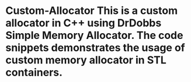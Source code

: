# Custom-Allocator This is a custom allocator in C++ using DrDobbs Simple Memory Allocator. The code snippets demonstrates the usage of custom memory allocator in STL containers. 
